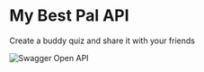 # My Best Pal API
Create a buddy quiz and share it with your friends

![Swagger Open API](assets/Swagger-API)
